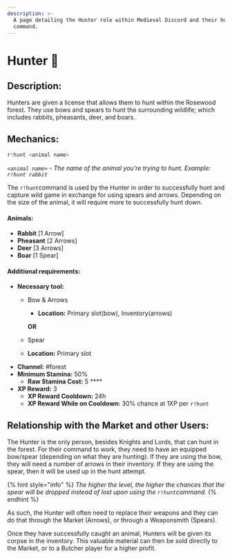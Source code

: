 ```yaml
---
description: >-
  A page detailing the Hunter role within Medieval Discord and their hunt
  command.
---
```


# Hunter 🦌

## Description:

Hunters are given a license that allows them to hunt within the Rosewood forest. They use bows and spears to hunt the surrounding wildlife; which includes rabbits, pheasants, deer, and boars.

## Mechanics:

```javascript
r!hunt <animal name>
```

_`<animal name>`_ _- The name of the animal you're trying to hunt. Example:_ _`r!hunt rabbit`_

The `r!hunt`command is used by the Hunter in order to successfully hunt and capture wild game in exchange for using spears and arrows. Depending on the size of the animal, it will require more to successfully hunt down.

#### Animals:

* **Rabbit** \[1 Arrow\]
* **Pheasant** \[2 Arrows\]
* **Deer** \[3 Arrows\]
* **Boar** \[1 Spear\]

#### Additional requirements:

* **Necessary tool:** 
  * Bow & Arrows

    * **Location:** Primary slot\(bow\), Inventory\(arrows\) 

    **OR**

  *  Spear
    * **Location:** Primary slot
* **Channel:** \#forest 
* **Minimum Stamina:** 50%
  * **Raw Stamina Cost:** 5 ****
* **XP Reward:** 3
  * **XP Reward Cooldown:** 24h
  * **XP Reward While on Cooldown:** 30% chance at 1XP per `r!hunt`

## Relationship with the Market and other Users:

The Hunter is the only person, besides Knights and Lords, that can hunt in the forest. For their command to work, they need to have an equipped bow/spear \(depending on what they are hunting\). If they are using the bow, they will need a number of arrows in their inventory. If they are using the spear, then it will be used up in the hunt attempt. 

{% hint style="info" %}
_The higher the level, the higher the chances that the spear will be dropped instead of lost upon using the `r!hunt`command._ 
{% endhint %}

As such, the Hunter will often need to replace their weapons and they can do that through the Market \(Arrows\), or through a Weaponsmith \(Spears\).  
  
Once they have successfully caught an animal, Hunters will be given its corpse in the inventory. This valuable material can then be sold directly to the Market, or to a Butcher player for a higher profit. 

